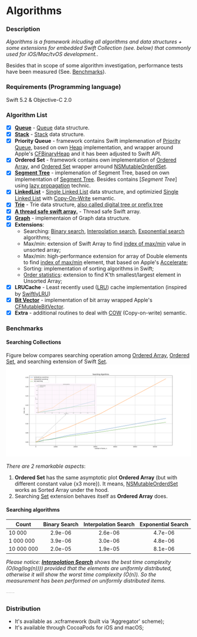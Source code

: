 # Algorithms

### Description

*Algorithms is a framework inlcuding all algorithms and data structures + some extensions for embedded Swift Collection (see. below) that commonly used for iOS/Mac/tvOS development.*. 

Besides that in scope of some algorithm investigation, performance tests have been measured (See. [Benchmarks](https://github.com/vovkroman/Algorithms/tree/master#benchmarks)).

### Requirements (Programming language)

Swift 5.2 & Objective-C 2.0

### Algorithm List

- [x] [**Queue**](https://github.com/vovkroman/Algorithms/blob/master/Algorithms/Source/Queue/Swift/Queue.swift) - [Queue](https://en.wikipedia.org/wiki/Queue_(abstract_data_type)) data structure.
- [x] [**Stack**](https://github.com/vovkroman/Algorithms/tree/master/Algorithms/Source/Stack/Swift/Stack.swift) - [Stack](https://en.wikipedia.org/wiki/Stack_(abstract_data_type)) data structure.
- [x] **Priority Queue** - framework contains Swift implemenation of [Priority Queue](https://github.com/vovkroman/Algorithms/blob/master/Algorithms/Source/PriorityQueue/Swift/PriorityQueue.swift), based on own [Heap](https://github.com/raywenderlich/swift-algorithm-club/blob/master/Heap) implementation, and wrapper around Apple's [CFBinaryHeap](https://developer.apple.com/documentation/corefoundation/cfbinaryheap) and it has been adjusted to Swift API.
- [x] **Ordered Set** - framework contains own implementation of [Ordered Array](https://github.com/vovkroman/Algorithms/blob/master/Algorithms/Source/SortedArray/Swift/OrderedArray.swift), and [Ordered Set](https://github.com/vovkroman/Algorithms/blob/master/Algorithms/Source/OderedSet/OrderedSet.swift) wrapper arround [NSMutableOrderdSet](https://developer.apple.com/documentation/foundation/nsmutableorderedset).
- [x] [**Segment Tree**](https://github.com/vovkroman/Algorithms/blob/master/Algorithms/Source/SegmentTree/Swift/SegmentTree.swift) - implemenation of Segment Tree, based on own implementation of [Segment Tree](https://github.com/raywenderlich/swift-algorithm-club/tree/master/Segment%20Treet). Besides contains [*Segment Tree*] using [lazy propagation](https://github.com/raywenderlich/swift-algorithm-club/blob/master/Segment%20Tree/LazyPropagation/README.markdown) technic.
- [x] [**LinkedList**](https://github.com/vovkroman/Algorithms/blob/master/Algorithms/Source/LinkedList/LinkedList.swift) - [Single Linked List](https://en.wikipedia.org/wiki/Linked_list) data structure, and optimizied [Single Linked List](https://github.com/vovkroman/Algorithms/blob/master/Algorithms/Source/LinkedList/LinkedList%2BCOW.swift) with [Copy-On-Write](https://medium.com/@lucianoalmeida1/understanding-swift-copy-on-write-mechanisms-52ac31d68f2f) semantic.
- [x] [**Trie**](https://github.com/vovkroman/Algorithms/blob/master/Algorithms/Source/Trie/Trie.swift) - Trie data structure, [also called digital tree or prefix tree](https://en.wikipedia.org/wiki/Trie#:~:text=In%20computer%20science%2C%20a%20trie,the%20keys%20are%20usually%20strings.)
- [x] [**A thread safe swift array.**](https://github.com/vovkroman/Algorithms/blob/master/Algorithms/Source/SynchrinizedArray/SynchronizedArray.swift) - Thread safe Swift array.
- [x] [**Graph**](https://en.wikipedia.org/wiki/Graph_(abstract_data_type)) - implementaion of Graph data structure.
- [x] **Extensions**:
	-  Searching: [Binary search](https://en.wikipedia.org/wiki/Binary_search_algorithm), [Interpolation search](https://en.wikipedia.org/wiki/Interpolation_search), [Exponential search](https://en.wikipedia.org/wiki/Exponential_search) algorithms;
	- Max/min: extension of Swift Array to find [index of max/min](https://github.com/vovkroman/Algorithms/blob/master/Algorithms/Source/Extensions/Array%2BArgMaxMin.swift) value in unsorted array; 
	- Max/min: high-performance extension for array of Double elements to find [index of max/min](https://github.com/vovkroman/Algorithms/blob/master/Algorithms/Source/Extensions/Array%2BOptimizedArgMaxMin.swift) element, that based on Apple's [Accelerate](https://developer.apple.com/documentation/accelerate);
	- Sorting: implementation of sorting algorithms in Swift;
	- [Order statistics](https://github.com/vovkroman/Algorithms/blob/master/Algorithms/Source/Extensions/Array%2BkStatistics.swift): extension to find K’th smallest/largest element in Unsorted Array;
- [x] **LRUCache** - Least recently used ([LRU](https://en.wikipedia.org/wiki/Cache_replacement_policies#Least_recently_used_(LRU))) cache implementation (inspired by [SwiftlyLRU](https://github.com/justinmfischer/SwiftlyLRU))
- [x] [**Bit Vector**](https://github.com/vovkroman/Algorithms/blob/master/Algorithms/Source/BitVector/BitVector.swift) - implementation of bit array wrapped Apple's [CFMutableBitVector](https://developer.apple.com/documentation/corefoundation/cfmutablebitvector-rqf).
- [x] **Extra** - additional routines to deal with [COW](https://github.com/vovkroman/Algorithms/blob/master/Algorithms/Source/Shared/COW.swift) (Copy-on-write) semantic.

### Benchmarks

#### Searching Collections

Figure below compares searching operation among [Ordered Array](https://github.com/vovkroman/Algorithms/blob/master/Algorithms/Source/SortedArray/Swift/OrderedArray.swift), [Ordered Set](https://github.com/vovkroman/Algorithms/blob/master/Algorithms/Source/OderedSet/OrderedSet.swift), and searching extension of Swift [Set](https://github.com/vovkroman/Algorithms/blob/master/Algorithms/Source/Extensions/Set%2BSearching.swift).
![](Images/searching_plot.png)

*There are 2 remarkable aspects*: 
1) **Ordered Set** has the same asymptotic plot **Ordered Array** (but with different constant value {x3 more}). It means, [NSMutableOrderdSet](https://developer.apple.com/documentation/foundation/nsmutableorderedset) works as Sorted Array under the hood.
2) Searching [Set](https://github.com/vovkroman/Algorithms/blob/master/Algorithms/Source/Extensions/Set%2BSearching.swift) extension behaves itself as **Ordered Array** does. 

#### Searching algorithms

| Count         | Binary Search | Interpolation Search  | Exponential Search |
| ------------- |:-------------:|:---------------------:|:------------------:|
| 10 000        |    2.9e-06    |      2.6e-06          |       4.7e-06      |
| 1 000 000     | 	 3.9e-06    |      3.0e-06 			|       4.8e-06      |
| 10 000 000    |    2.0e-05    |      1.9e-05 			|       8.1e-06     |

*Please notice: [**Interpolation Search**](https://en.wikipedia.org/wiki/Interpolation_search) shows the best time complexity (*O(log(log(n)))*) provided that the elements are uniformly distributed, otherwise it will show the worst time complexity (*O(n)*). So the measurement has been performed on uniformly distributed items.*

<sub><sup><sub><sup><sub><sup><sub><sup><sub><sup><sub><sup><sub><sup><sub><sup>All measurment has been perfromed under *Debug Configuration*</sup></sub></sup></sub></sup></sub></sup></sub></sup></sub></sup></sub></sup></sub></sup></sub>

### Distribution

* It's available as .xcframework (built via 'Aggregator' scheme);
* It's available through CocoaPods for iOS and macOS;
